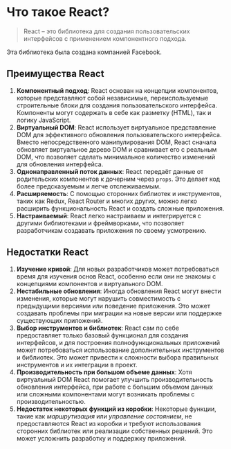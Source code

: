 # Что такое React?
> React – это библиотека для создания пользовательских интерфейсов с применением компонентного подхода.

Эта библиотека была создана компанией Facebook.

## Преимущества React

1. **Компонентный подход**: React основан на концепции компонентов, которые представляют собой независимые, переиспользуемые строительные 
блоки для создания пользовательского интерфейса. Компоненты могут содержать в себе как разметку (HTML), так и логику JavaScript.
2. **Виртуальный DOM**: React использует виртуальное представление DOM для эффективного обновления пользовательского интерфейса. Вместо 
   непосредственного манипулирования DOM, React сначала обновляет виртуальное дерево DOM и сравнивает его с реальным DOM, что позволяет сделать минимальное количество изменений для обновления интерфейса.
3. **Однонаправленный поток данных**: React передаёт данные от родительских компонентов к дочерним через `props`. Это делает код более 
   предсказуемым и легче отслеживаемым.
4. **Расширяемость**: С помощью сторонних библиотек и инструментов, таких как Redux, React Router и многих других, можно легко расширить функциональность React и создать сложные приложения.
5. **Настраиваемый**: React легко настраиваем и интегрируется с другими библиотеками и фреймворками, что позволяет разработчикам создавать 
   приложения по своему усмотрению.

## Недостатки React
1. **Изучение кривой**: Для новых разработчиков может потребоваться время для изучения основ React, особенно если они не знакомы с концепциями 
компонентов и виртуального DOM.
2. **Нестабильные обновления**: Иногда обновления React могут внести изменения, которые могут нарушить совместимость с предыдущими версиями 
   или поведение приложения. Это может создавать проблемы при миграции на новые версии или поддержке существующих приложений.
3. **Выбор инструментов и библиотек**: React сам по себе предоставляет только базовый функционал для создания интерфейсов, и для построения 
   полнофункциональных приложений может потребоваться использование дополнительных инструментов и библиотек. Это может привести к сложности выбора правильных инструментов и их интеграции в проект.
4. **Производительность при большом объеме данных**: Хотя виртуальный DOM React помогает улучшить производительность обновления интерфейса, 
   при работе с большим объемом данных или сложными компонентами могут возникать проблемы с производительностью.
5. **Недостаток некоторых функций из коробки**: Некоторые функции, такие как _маршрутизация_ или _управление состоянием_, не предоставляются React 
   из коробки и требуют использования сторонних библиотек или реализации собственных решений. Это может усложнить разработку и поддержку приложений.
